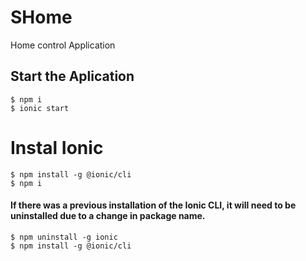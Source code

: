# SHome

Home control Application

## Start the Aplication

```
$ npm i
$ ionic start
```

# Instal Ionic 
```
$ npm install -g @ionic/cli
$ npm i
```
#### If there was a previous installation of the Ionic CLI, it will need to be uninstalled due to a change in package name.
```
$ npm uninstall -g ionic
$ npm install -g @ionic/cli
```